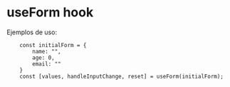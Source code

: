 # useForm hook

Ejemplos de uso:
```
    const initialForm = {
        name: "",
        age: 0,
        email: ""
    }
    const [values, handleInputChange, reset] = useForm(initialForm);
```


